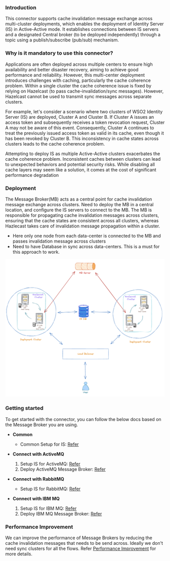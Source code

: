 ### Introduction
This connector supports cache invalidation message exchange across multi-cluster deployments, which enables the deployment of Identity Server (IS) in Active-Active mode. It establishes connections between IS servers and a designated Central broker (to be deployed independently) through a topic using a publish/subscribe (pub/sub) mechanism.

### Why is it mandatory to use this connector?

Applications are often deployed across multiple centers to ensure high availability and better disaster recovery, aiming to achieve good performance and reliability. However, this multi-center deployment introduces challenges with caching, particularly the cache coherence problem.
Within a single cluster the cache coherence issue is fixed by relying on Hazelcast (to pass cache-invalidation/sync messages). However, Hazelcast cannot be used to transmit sync messages across separate clusters.

For example, let's consider a scenario where two clusters of WSO2 Identity Server (IS) are deployed, Cluster A and Cluster B. If Cluster A issues an access token and subsequently receives a token revocation request, Cluster A may not be aware of this event. Consequently, Cluster A continues to treat the previously issued access token as valid in its cache, even though it has been revoked by Cluster B. This inconsistency in cache states across clusters leads to the cache coherence problem. 

Attempting to deploy IS as multiple Active-Active clusters exacerbates the cache coherence problem. Inconsistent caches between clusters can lead to unexpected behaviors and potential security risks. While disabling all cache layers may seem like a solution, it comes at the cost of significant performance degradation

### Deployment

The Message Broker(MB) acts as a central point for cache invalidation message exchange across clusters. Need to deploy the MB in a central location, and configure the IS servers to connect to the MB. The MB is responsible for propagating cache invalidation messages across clusters, ensuring that the cache states are consistent across all clusters, whereas Hazlecast takes care of invalidation message propagation within a cluster.
- Here only one node from each data-center is connected to the MB and passes invalidation message across clusters
- Need to have Database in sync across data-centers. This is a must for this approach to work.
   
![hybrid_approach.png](resources/common-resources/hybrid_approach.png)

### Getting started

To get started with the connector, you can follow the below docs based on the Message Broker you are using.

- **Common**
  - Common Setup for IS: [Refer](resources/common-resources/IS_README.md)

- **Connect with ActiveMQ**
  1. Setup IS for ActiveMQ: [Refer](resources/active-mq-resources/ACTIVEMQ_README.md)
  2. Deploy ActiveMQ Message Broker:  [Refer](resources/active-mq-resources/ACITVMQ_MB_DEPLOYMENT.md)

- **Connect with RabbitMQ**
  - Setup IS for RabbitMQ: [Refer](resources/common-resources/RABBITMQ_README.md)

- **Connect with IBM MQ**
    1. Setup IS for IBM MQ: [Refer](resources/ibm-mq-resources/IBMMQ_README.md)
    2. Deploy IBM MQ Message Broker: [Refer](resources/ibm-mq-resources/IBMMQ_MB_DEPLOYMENT.md)


### Performance Improvement

We can improve the performance of Message Brokers by reducing the cache invalidation messages that needs to be send across. Ideally we don't need sync clusters for all the flows. Refer [Performance Improvement](resources/common-resources/PERFORMANCE_IMPROVEMENT.md) for more details.

